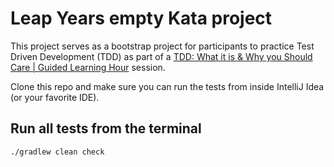 # Leap Years empty Kata project

This project serves as a bootstrap project for participants to practice Test Driven Development
(TDD) as part of a [TDD: What it is & Why you Should Care | Guided Learning Hour][tddGuided]
session.

Clone this repo and make sure you can run the tests from inside IntelliJ Idea (or your favorite IDE).

## Run all tests from the terminal

    ./gradlew clean check


[tddGuided]: https://www.youtube.com/watch?v=OhT0_Xg-vZU&t=370s

